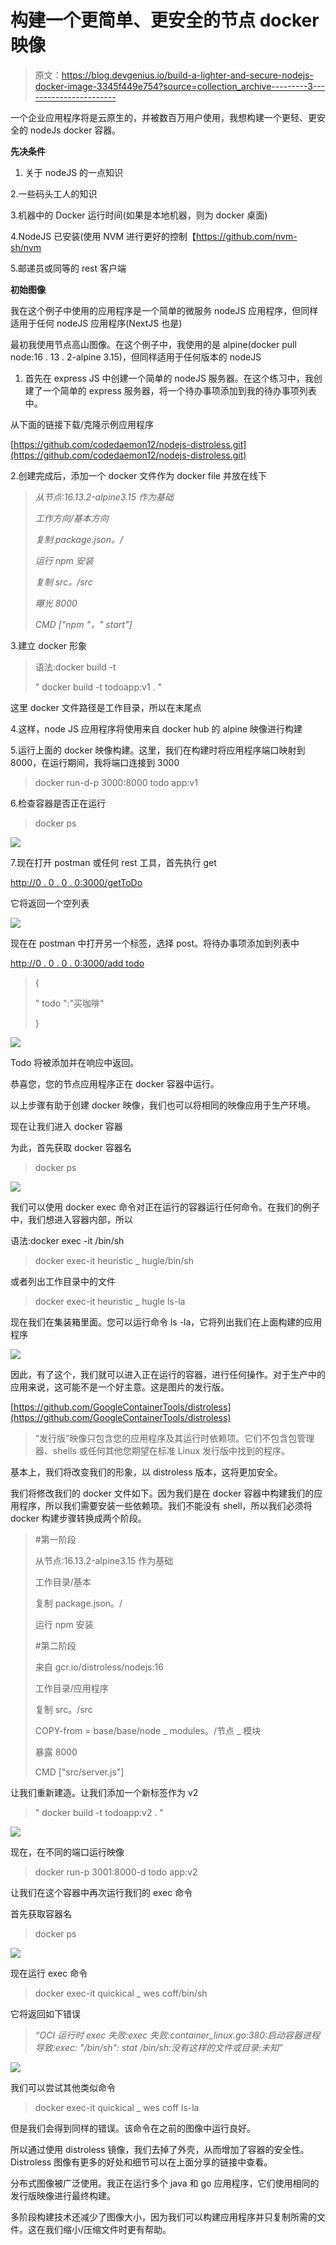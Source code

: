 # 构建一个更简单、更安全的节点 docker 映像

> 原文：<https://blog.devgenius.io/build-a-lighter-and-secure-nodejs-docker-image-3345f449e754?source=collection_archive---------3----------------------->

一个企业应用程序将是云原生的，并被数百万用户使用，我想构建一个更轻、更安全的 nodeJs docker 容器。

**先决条件**

1.  关于 nodeJS 的一点知识

2.一些码头工人的知识

3.机器中的 Docker 运行时间(如果是本地机器，则为 docker 桌面)

4.NodeJS 已安装(使用 NVM 进行更好的控制【https://github.com/nvm-sh/nvm

5.邮递员或同等的 rest 客户端

**初始图像**

我在这个例子中使用的应用程序是一个简单的微服务 nodeJS 应用程序，但同样适用于任何 nodeJS 应用程序(NextJS 也是)

最初我使用节点高山图像。在这个例子中，我使用的是 alpine(docker pull node:16 . 13 . 2-alpine 3.15)，但同样适用于任何版本的 nodeJS

1.  首先在 express JS 中创建一个简单的 nodeJS 服务器。在这个练习中，我创建了一个简单的 express 服务器，将一个待办事项添加到我的待办事项列表中。

从下面的链接下载/克隆示例应用程序

[https://github.com/codedaemon12/nodejs-distroless.git](https://github.com/codedaemon12/nodejs-distroless.git)

2.创建完成后，添加一个 docker 文件作为 docker file 并放在线下

> *从节点:16.13.2-alpine3.15 作为基础*
> 
> *工作方向/基本方向*
> 
> *复制 package.json。/*
> 
> *运行 npm 安装*
> 
> *复制 src。/src*
> 
> *曝光 8000*
> 
> *CMD ["npm "，" start"]*

3.建立 docker 形象

> 语法:docker build -t 
> 
> " docker build -t todoapp:v1 . "

这里 docker 文件路径是工作目录，所以在末尾点

4.这样，node JS 应用程序将使用来自 docker hub 的 alpine 映像进行构建

5.运行上面的 docker 映像构建。这里，我们在构建时将应用程序端口映射到 8000，在运行期间，我将端口连接到 3000

> docker run-d-p 3000:8000 todo app:v1

6.检查容器是否正在运行

> docker ps

![](img/6869f9089557d3ad386c2bc0e41dd2ff.png)

7.现在打开 postman 或任何 rest 工具，首先执行 get

[http://0 . 0 . 0 . 0:3000/getToDo](http://0.0.0.0:3000/getToDo)

它将返回一个空列表

![](img/fd5b1dd1f5f4cbc5fae40330ccbb4d11.png)

现在在 postman 中打开另一个标签，选择 post。将待办事项添加到列表中

[http://0 . 0 . 0 . 0:3000/add todo](http://0.0.0.0:3000/addToDo)

> {
> 
> " todo ":"买咖啡"
> 
> }

![](img/b5cf0f2c98e971ea5d6dcd0447350a25.png)

Todo 将被添加并在响应中返回。

恭喜您，您的节点应用程序正在 docker 容器中运行。

以上步骤有助于创建 docker 映像，我们也可以将相同的映像应用于生产环境。

现在让我们进入 docker 容器

为此，首先获取 docker 容器名

> docker ps

![](img/fc49e5bc68498f477bfcf5d740ef9e01.png)

我们可以使用 docker exec 命令对正在运行的容器运行任何命令。在我们的例子中，我们想进入容器内部，所以

语法:docker exec -it <container name="">/bin/sh</container>

> docker exec-it heuristic _ hugle/bin/sh

或者列出工作目录中的文件

> docker exec-it heuristic _ hugle ls-la

现在我们在集装箱里面。您可以运行命令 ls -la，它将列出我们在上面构建的应用程序

![](img/8146830a0b2869d8ccbf8a5ba0b88bc7.png)

因此，有了这个，我们就可以进入正在运行的容器，进行任何操作。对于生产中的应用来说，这可能不是一个好主意。这是图片的发行版。

[https://github.com/GoogleContainerTools/distroless](https://github.com/GoogleContainerTools/distroless)

> “发行版”映像只包含您的应用程序及其运行时依赖项。它们不包含包管理器、shells 或任何其他您期望在标准 Linux 发行版中找到的程序。

基本上，我们将改变我们的形象，以 distroless 版本，这将更加安全。

我们将修改我们的 docker 文件如下。因为我们是在 docker 容器中构建我们的应用程序，所以我们需要安装一些依赖项。我们不能没有 shell，所以我们必须将 docker 构建步骤转换成两个阶段。

> #第一阶段
> 
> 从节点:16.13.2-alpine3.15 作为基础
> 
> 工作目录/基本
> 
> 复制 package.json。/
> 
> 运行 npm 安装
> 
> #第二阶段
> 
> 来自 gcr.io/distroless/nodejs:16
> 
> 工作目录/应用程序
> 
> 复制 src。/src
> 
> COPY-from = base/base/node _ modules。/节点 _ 模块
> 
> 暴露 8000
> 
> CMD ["src/server.js"]

让我们重新建造。让我们添加一个新标签作为 v2

> " docker build -t todoapp:v2 . "

![](img/0447866656a926c881e5b1b263f251ad.png)

现在，在不同的端口运行映像

> docker run-p 3001:8000-d todo app:v2

让我们在这个容器中再次运行我们的 exec 命令

首先获取容器名

> docker ps

![](img/087c8757d33861ec61e6ebf78de4a8de.png)

现在运行 exec 命令

> docker exec-it quickical _ wes coff/bin/sh

它将返回如下错误

> *“OCI 运行时 exec 失败:exec 失败:container_linux.go:380:启动容器进程导致:exec: "/bin/sh": stat /bin/sh:没有这样的文件或目录:未知”*

![](img/21eb793645b1140448841e2b209438de.png)

我们可以尝试其他类似命令

> docker exec-it quickical _ wes coff ls-la

但是我们会得到同样的错误。该命令在之前的图像中运行良好。

所以通过使用 distroless 镜像，我们去掉了外壳，从而增加了容器的安全性。Distroless 图像有更多的好处和细节可以在上面分享的链接中查看。

分布式图像被广泛使用。我正在运行多个 java 和 go 应用程序，它们使用相同的发行版映像进行最终构建。

多阶段构建技术还减少了图像大小，因为我们可以构建应用程序并只复制所需的文件。这在我们缩小/压缩文件时更有帮助。